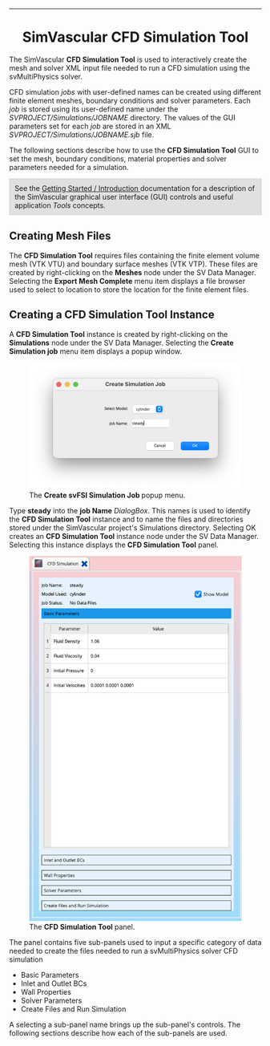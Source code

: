<br>
<hr class="rounded">

<h1 id="cfd_simulation_tool" style="text-align:center;"> SimVascular CFD Simulation Tool </h1>

The SimVascular <strong>CFD Simulation Tool</strong> is used to interactively create the mesh and solver XML input file
needed to run a CFD simulation using the svMultiPhysics solver.

CFD simulation _jobs_ with user-defined names can be created using different finite element meshes, boundary conditions and solver
parameters. Each _job_ is stored using its user-defined name under the _SVPROJECT/Simulations/JOBNAME_ directory. The values of the
GUI parameters set for each _job_ are stored in an XML _SVPROJECT/Simulations/JOBNAME.sjb_ file.

The following sections describe how to use the <strong>CFD Simulation Tool</strong> GUI to set the
mesh, boundary conditions, material properties and solver parameters needed for a simulation.

<div style="background-color: #E0E0E0; padding: 10px; border: 1px solid #d0d0d0; border-left: 1px solid #d0d0d0">
See the <a href="https://simvascular.github.io/documentation/quickguide.html#introduction"> Getting Started / Introduction </a> documentation for a description of the
SimVascular graphical user interface (GUI) controls and useful application <i>Tools</i> concepts.
</div>

<!--- --------------------------------------------------- --->
<!--- --------------- Creating Mesh Files --------------- --->
<!--- --------------------------------------------------- --->

<h2 id="cfd_simulation_tool_mesh"> Creating Mesh Files </h2> 
The <strong>CFD Simulation Tool</strong> requires files containing the finite element volume mesh (VTK VTU) and 
boundary surface meshes (VTK VTP). These files are created by right-clicking on the 
<strong>Meshes</strong> node under the SV Data Manager. Selecting the <strong>Export Mesh Complete</strong> 
menu item displays a file browser used to select to location to store the location for the finite element files.

<!--- -------------------------------------------------------------- --->
<!--- ---------- Creating an CFD Simulation Tool Instance ---------- --->
<!--- -------------------------------------------------------------- --->

<h2 id="cfd_simulation_tool_create_instance"> Creating a CFD Simulation Tool Instance </h2> 
A <strong>CFD Simulation Tool</strong> instance is created by right-clicking on the <strong>Simulations</strong> node 
under the SV Data Manager. Selecting the <strong>Create Simulation job</strong> menu item displays a popup window.

<figure>
<img class="svImg svImgSm" src="/documentation/cfd_simulation/cfd_simulation_tool/images/create-job-popup.png">
<figcaption class="svCaption"> The <strong>Create svFSI Simulation Job </strong> popup menu.  
</figcaption>
</figure>

Type <strong>steady</strong> into the <strong>job Name</strong> <i>DialogBox</i>. This names is used 
to identify the <strong>CFD Simulation Tool</strong> instance and to name the files and directories stored under the 
SimVascular project's Simulations directory. Selecting OK creates an <strong>CFD Simulation Tool</strong> instance node under 
the SV Data Manager. Selecting this instance displays the <strong>CFD Simulation Tool</strong> panel.

<figure>
<img class="svImg svImgSm" src="/documentation/cfd_simulation/cfd_simulation_tool/images/panel-intro.png">
<figcaption class="svCaption"> The <strong>CFD Simulation Tool</strong> panel.  
</figcaption>
</figure>

The panel contains five sub-panels used to input a specific category of data needed to create the files
needed to run a svMultiPhysics solver CFD simulation
<ul>
<li> Basic Parameters </li>
<li> Inlet and Outlet BCs</li>
<li> Wall Properties </li>
<li> Solver Parameters </li>
<li> Create Files and Run Simulation </li>
</ul>

A selecting a sub-panel name brings up the sub-panel's controls. The following sections describe how each of the 
sub-panels are used.


